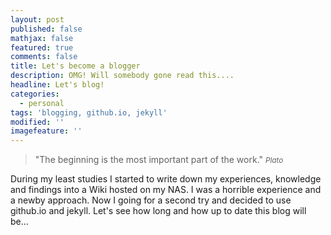 ```yaml
---
layout: post
published: false
mathjax: false
featured: true
comments: false
title: Let's become a blogger
description: OMG! Will somebody gone read this....
headline: Let's blog!
categories:
  - personal
tags: 'blogging, github.io, jekyll'
modified: ''
imagefeature: ''
---
```


>&quot;The beginning is the most important part of the work.&quot;
><small><cite title="Plato">Plato</cite></small>

During my least studies I started to write down my experiences, knowledge and findings into a Wiki hosted on my NAS. I was a horrible experience and a newby approach.
Now I going for a second try and decided to use github.io and jekyll. Let's see how long and how up to date this blog will be...
